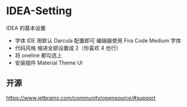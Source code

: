 # IDEA-Setting
IDEA 的基本设置

- 字体
IDE 用默认 Darcula 配置即可
编辑器使用 Fira Code Medium 字体
- 代码风格
缩进全部设置成 2（你喜欢 4 也行）
- 将 oneline 都勾选上
- 安装插件 Material Theme UI

## 开源
https://www.jetbrains.com/community/opensource/#support

